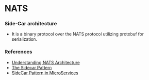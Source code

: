 # NATS

### Side-Car architecture
- It is a binary protocol over the NATS protocol utilizing protobuf for serialization. 

### References
- [Understanding NATS Architecture](https://github.com/nats-io/nats-general/blob/master/architecture/ARCHITECTURE.md)
- [ The Sidecar Pattern](https://www.oreilly.com/library/view/designing-distributed-systems/9781491983638/ch02.html)
- [SideCar Pattern in MicroServices](https://medium.com/@sauravomar01/sidecar-pattern-in-microservices-9599cc963dd4)